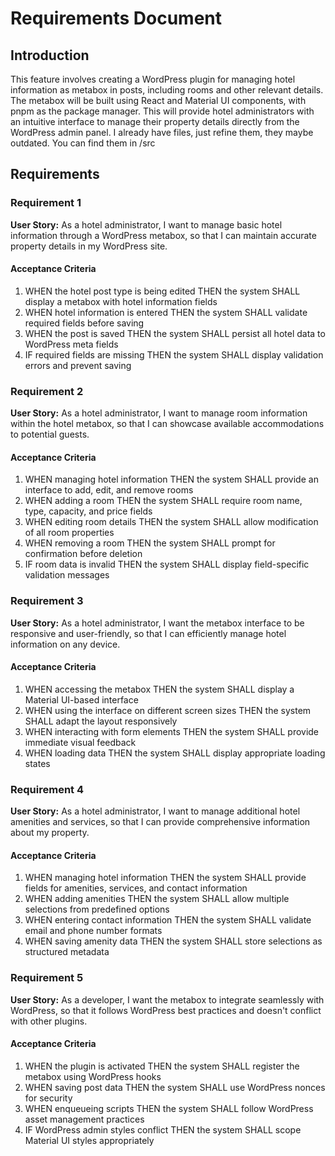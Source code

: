 # Requirements Document

## Introduction

This feature involves creating a WordPress plugin for managing hotel information as metabox in posts, including rooms and other relevant details. The metabox will be built using React and Material UI components, with pnpm as the package manager. This will provide hotel administrators with an intuitive interface to manage their property details directly from the WordPress admin panel. I already have files, just refine them, they maybe outdated. You can find them in /src

## Requirements



### Requirement 1

**User Story:** As a hotel administrator, I want to manage basic hotel information through a WordPress metabox, so that I can maintain accurate property details in my WordPress site.

#### Acceptance Criteria

1. WHEN the hotel post type is being edited THEN the system SHALL display a metabox with hotel information fields
2. WHEN hotel information is entered THEN the system SHALL validate required fields before saving
3. WHEN the post is saved THEN the system SHALL persist all hotel data to WordPress meta fields
4. IF required fields are missing THEN the system SHALL display validation errors and prevent saving

### Requirement 2

**User Story:** As a hotel administrator, I want to manage room information within the hotel metabox, so that I can showcase available accommodations to potential guests.

#### Acceptance Criteria

1. WHEN managing hotel information THEN the system SHALL provide an interface to add, edit, and remove rooms
2. WHEN adding a room THEN the system SHALL require room name, type, capacity, and price fields
3. WHEN editing room details THEN the system SHALL allow modification of all room properties
4. WHEN removing a room THEN the system SHALL prompt for confirmation before deletion
5. IF room data is invalid THEN the system SHALL display field-specific validation messages

### Requirement 3

**User Story:** As a hotel administrator, I want the metabox interface to be responsive and user-friendly, so that I can efficiently manage hotel information on any device.

#### Acceptance Criteria

1. WHEN accessing the metabox THEN the system SHALL display a Material UI-based interface
2. WHEN using the interface on different screen sizes THEN the system SHALL adapt the layout responsively
3. WHEN interacting with form elements THEN the system SHALL provide immediate visual feedback
4. WHEN loading data THEN the system SHALL display appropriate loading states

### Requirement 4

**User Story:** As a hotel administrator, I want to manage additional hotel amenities and services, so that I can provide comprehensive information about my property.

#### Acceptance Criteria

1. WHEN managing hotel information THEN the system SHALL provide fields for amenities, services, and contact information
2. WHEN adding amenities THEN the system SHALL allow multiple selections from predefined options
3. WHEN entering contact information THEN the system SHALL validate email and phone number formats
4. WHEN saving amenity data THEN the system SHALL store selections as structured metadata

### Requirement 5

**User Story:** As a developer, I want the metabox to integrate seamlessly with WordPress, so that it follows WordPress best practices and doesn't conflict with other plugins.

#### Acceptance Criteria

1. WHEN the plugin is activated THEN the system SHALL register the metabox using WordPress hooks
2. WHEN saving post data THEN the system SHALL use WordPress nonces for security
3. WHEN enqueueing scripts THEN the system SHALL follow WordPress asset management practices
4. IF WordPress admin styles conflict THEN the system SHALL scope Material UI styles appropriately